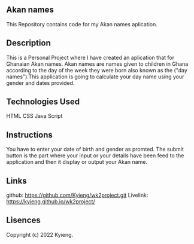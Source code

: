 ## Akan names
This Repository contains code for my Akan names aplication.

## Description
This is a Personal Project where I have created an aplication that for Ghanaian Akan names. Akan names are names given to children in Ghana according to the day of the week they were born also known as the ("day names").This application is going to calculate your day name using your gender and dates provided.

## Technologies Used
HTML
CSS
Java Script

## Instructions
You have to enter your date of birth and gender as promted.
The submit button is the part where your input or your details have been feed to the application and then it display or output your Akan name.

## Links
github: https://github.com/Kyieng/wk2project.git
Livelink: https://kyieng.github.io/wk2project/

## Lisences
Copyright (c) 2022 Kyieng.
